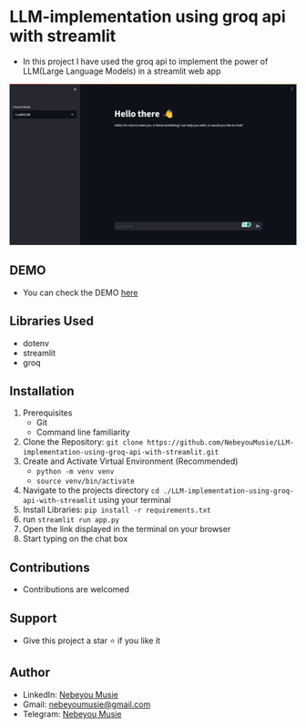 # LLM-implementation using groq api with streamlit
 - In this project I have used the groq api to implement the power of LLM(Large Language Models) in a streamlit web app

 ![Image](./image/app-image.png)

## DEMO
 - You can check the DEMO [here](https://8501-01hwj8ynshjz7spkr595x77ec2.cloudspaces.litng.ai/)


## Libraries Used
 - dotenv
 - streamlit
 - groq

## Installation
 1. Prerequisites
    - Git
    - Command line familiarity
 2. Clone the Repository: `git clone https://github.com/NebeyouMusie/LLM-implementation-using-groq-api-with-streamlit.git`
 3. Create and Activate Virtual Environment (Recommended)
    - `python -m venv venv`
    - `source venv/bin/activate`
 4. Navigate to the projects directory `cd ./LLM-implementation-using-groq-api-with-streamlit` using your terminal
 4. Install Libraries: `pip install -r requirements.txt`
 5. run `streamlit run app.py`
 6. Open the link displayed in the terminal on your browser
 7. Start typing on the chat box

## Contributions
 - Contributions are welcomed

## Support
 - Give this project a star ⭐ if you like it
   
## Author
 - LinkedIn: [Nebeyou Musie](https://www.linkedin.com/in/nebeyou-musie)
 - Gmail: nebeyoumusie@gmail.com
 - Telegram: [Nebeyou Musie](https://t.me/NebeyouMusie)
    

